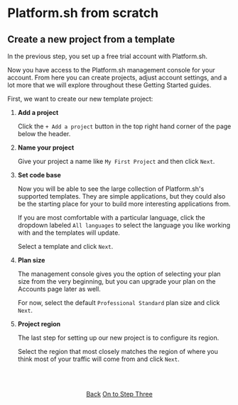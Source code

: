 # Platform.sh from scratch

## Create a new project from a template

In the previous step, you set up a free trial account with Platform.sh. 

Now you have access to the Platform.sh management console for your account. From here you can create projects, adjust account settings, and a lot more that we will explore throughout these Getting Started guides.

First, we want to create our new template project:

1. **Add a project**

   Click the `+ Add a project` button in the top right hand corner of the page below the header.

2. **Name your project**

   Give your project a name like `My First Project` and then click `Next`.

3. **Set code base**

   Now you will be able to see the large collection of Platform.sh's supported templates. They are simple applications, but they could also be the starting place for your to build more interesting applications from.

   If you are most comfortable with a particular language, click the dropdown labeled `All languages` to select the language you like working with and the templates will update.

   Select a template and click `Next`.

4. **Plan size**

   The management console gives you the option of selecting your plan size from the very beginning, but you can upgrade your plan on the Accounts page later as well.

   For now, select the default `Professional Standard` plan size and click `Next`.

5. **Project region**

   The last step for setting up our new project is to configure its region.

   Select the region that most closely matches the region of where you think most of your traffic will come from and click `Next`.


<html>
<head>
<link rel="stylesheet" href="/styles/styles.css">
</head>
<body>

<br/><br/>

<center>

<a href="/gettingstarted/languages/php/demo/step-1.html" class="buttongen small">Back</a>
<a href="/gettingstarted/languages/php/demo/step-3.html" class="buttongen small">On to Step Three</a>

</center>

<br/><br/>


</body>
</html>
